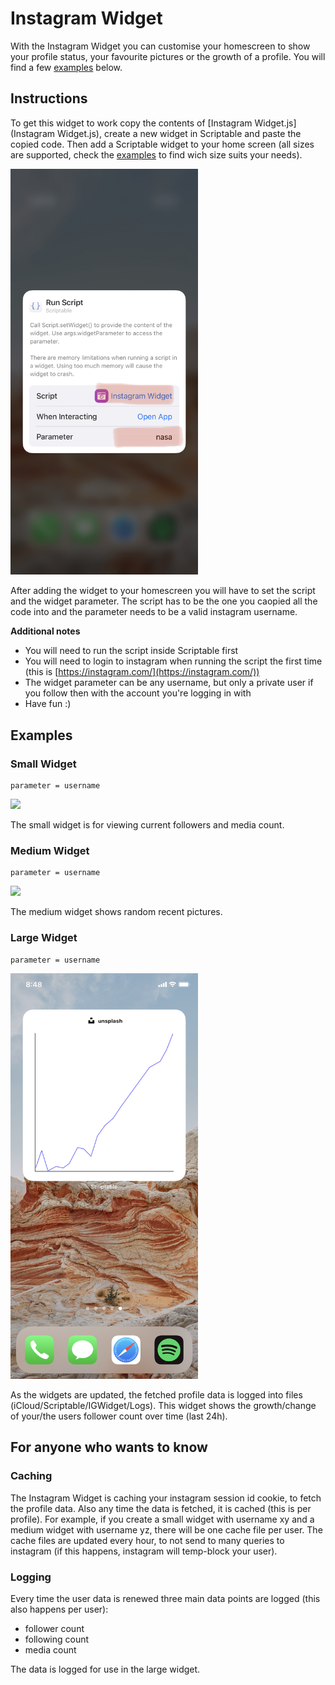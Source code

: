 # Instagram Widget

With the Instagram Widget you can customise your homescreen to show your profile status, your favourite pictures or the growth of a profile. You will find a few [examples](#examples) below.

## Instructions

To get this widget to work copy the contents of [Instagram Widget.js](Instagram Widget.js), create a new widget in Scriptable and paste the copied code. Then add a Scriptable widget to your home screen (all sizes are supported, check the [examples](#examples) to find wich size suits your needs).

<img src="img/instructions.jpg" width="300">
<!--![Instructions](img/instructions.jpg)-->

After adding the widget to your homescreen you will have to set the script and the widget parameter. The script has to be the one you caopied all the code into and the parameter needs to be a valid instagram username.

**Additional notes**

* You will need to run the script inside Scriptable first
* You will need to login to instagram when running the script the first time (this is [https://instagram.com/](https://instagram.com/))
* The widget parameter can be any username, but only a private user if you follow then with the account you're logging in with
* Have fun :)

## Examples
### Small Widget
```
parameter = username
```

<img src="img/small.PNG" width="300">
<!--![Small Widget](img/small.PNG)-->

The small widget is for viewing current followers and media count.

### Medium Widget
```
parameter = username
```

<img src="img/medium.PNG" width="300">
<!--![Medium Widget](img/medium.PNG)-->

The medium widget shows random recent pictures.

### Large Widget
```
parameter = username
```

<img src="img/large.PNG" width="300">
<!--![Large Widget](img/large.PNG)-->

As the widgets are updated, the fetched profile data is logged into files (iCloud/Scriptable/IGWidget/Logs). This widget shows the growth/change of your/the users follower count over time (last 24h).

## For anyone who wants to know
### Caching

The Instagram Widget is caching your instagram session id cookie, to fetch the profile data. Also any time the data is fetched, it is cached (this is per profile). For example, if you create a small widget with username xy and a medium widget with username yz, there will be one cache file per user. The cache files are updated every hour, to not send to many queries to instagram (if this happens, instagram will temp-block your user).

### Logging

Every time the user data is renewed three main data points are logged (this also happens per user):

* follower count
* following count
* media count

The data is logged for use in the large widget.
